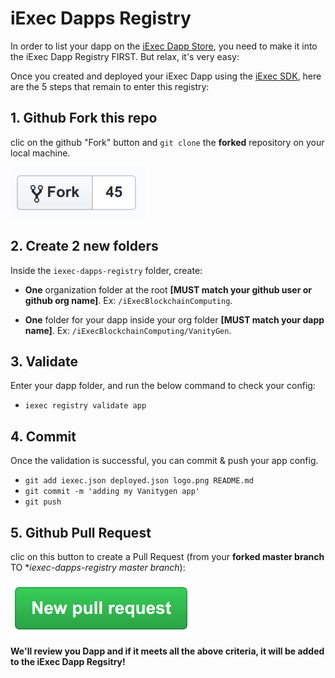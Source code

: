 # iExec Dapps Registry

In order to list your dapp on the [iExec Dapp Store](https://dapps.iex.ec/), you need to make it into the iExec Dapp Registry FIRST. But relax, it's very easy:

Once you created and deployed your iExec Dapp using the [iExec SDK](https://github.com/iExecBlockchainComputing/iexec-sdk), here are the 5 steps that remain to enter this registry:

## 1. Github Fork this repo

clic on the github "Fork" button and `git clone` the **forked** repository on your local machine.

[![github fork](./github-fork.png)](https://github.com/iExecBlockchainComputing/iexec-dapps-registry/tree/v2#fork-destination-box)

## 2. Create 2 new folders

Inside the `iexec-dapps-registry` folder, create:

- **One** organization folder at the root **[MUST match your github user or github org name]**. Ex: `/iExecBlockchainComputing`.

- **One** folder for your dapp inside your org folder **[MUST match your dapp name]**. Ex: `/iExecBlockchainComputing/VanityGen`.

## 3. Validate

Enter your dapp folder, and run the below command to check your config:

- `iexec registry validate app`

## 4. Commit

Once the validation is successful, you can commit & push your app config.

- `git add iexec.json deployed.json logo.png README.md`
- `git commit -m 'adding my Vanitygen app'`
- `git push`

## 5. Github Pull Request

clic on this button to create a Pull Request (from your **forked master branch** TO \*_iexec-dapps-registry master branch_):

[![github pull request](./github-pr.png)](https://github.com/iExecBlockchainComputing/iexec-dapps-registry/compare)

**We'll review you Dapp and if it meets all the above criteria, it will be added to the iExec Dapp Regsitry!**
